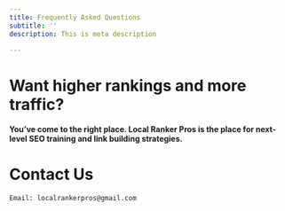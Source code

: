 ```yaml
---
title: Frequently Asked Questions
subtitle: ''
description: This is meta description

---
```

# **Want higher rankings and more traffic?**

#### You’ve come to the right place. **Local Ranker Pros** is the place for next-level SEO training and link building strategies.

# **Contact Us**

    Email: localrankerpros@gmail.com